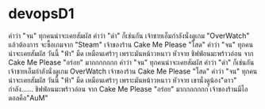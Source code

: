 # devopsD1
คำว่า "จน" ทุกคนน่าจะเคยสัมผัส คำว่า "ดำ" ก็เช่นกัน
เจ้าชายเอ็มกำลังนั่งดูเกม "OverWatch"
แล้วต้องการ จะซื้อเกมจาก "Steam"
เจ้าของร้าน Cake Me Please "โสด"
คำว่า "จน" ทุกคนน่าจะเคยสัมผัส
วันนี้ "ฟ้า" มืด เหมือนเศร้าๆ เพราะมันหน้าวหนาว หัวจาย
ชิฟฟ่อนมะพร้าวอ่อน จาก Cake Me Please "อร่อย" มากกกกกกก
คำว่า "จน" ทุกคนน่าจะเคยสัมผัส คำว่า "ดำ" 
ก็เช่นกัน
เจ้าชายเอ็มกำลังนั่งดูเกม OverWatch
เจ้าของร้าน Cake Me Please "โสด"
คำว่า "จน" ทุกคนน่าจะเคยสัมผัส
วันนี้ "ฟ้า" มืด เหมือนเศร้าๆ เพราะมันหน้าวหนาว หัวจาย
เขานั่งดูน้อง"ดาว" กำลัง......
ชิฟฟ่อนมะพร้าวอ่อน จาก Cake Me Please "อร่อย" มากกกกกกก
้เจ้าของร้านมีไอดอลคือ"AuM"
